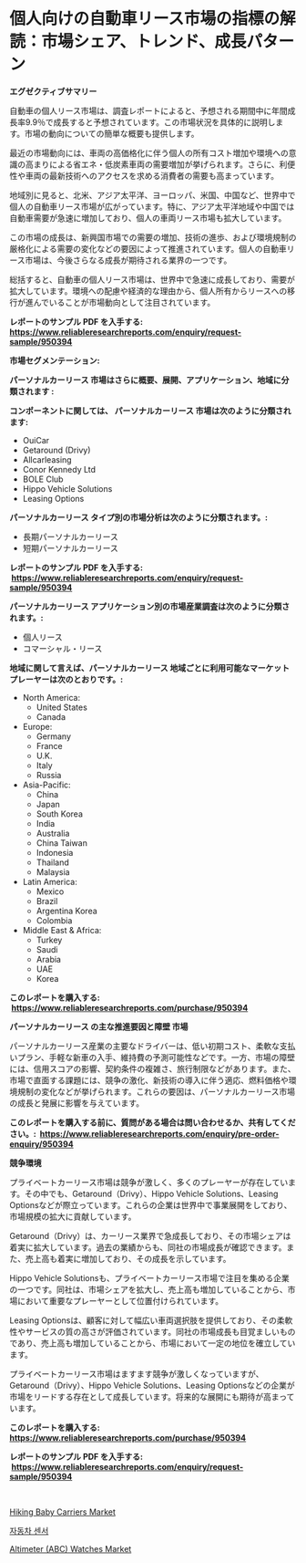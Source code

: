 <p><h1>個人向けの自動車リース市場の指標の解読：市場シェア、トレンド、成長パターン</h1></p><p><strong>エグゼクティブサマリー</strong></p>
<p><p>自動車の個人リース市場は、調査レポートによると、予想される期間中に年間成長率9.9％で成長すると予想されています。この市場状況を具体的に説明します。市場の動向についての簡単な概要も提供します。</p><p>最近の市場動向には、車両の高価格化に伴う個人の所有コスト増加や環境への意識の高まりによる省エネ・低炭素車両の需要増加が挙げられます。さらに、利便性や車両の最新技術へのアクセスを求める消費者の需要も高まっています。</p><p>地域別に見ると、北米、アジア太平洋、ヨーロッパ、米国、中国など、世界中で個人の自動車リース市場が広がっています。特に、アジア太平洋地域や中国では自動車需要が急速に増加しており、個人の車両リース市場も拡大しています。</p><p>この市場の成長は、新興国市場での需要の増加、技術の進歩、および環境規制の厳格化による需要の変化などの要因によって推進されています。個人の自動車リース市場は、今後さらなる成長が期待される業界の一つです。</p><p>総括すると、自動車の個人リース市場は、世界中で急速に成長しており、需要が拡大しています。環境への配慮や経済的な理由から、個人所有からリースへの移行が進んでいることが市場動向として注目されています。</p></p>
<p><strong>レポートのサンプル PDF を入手する: <a href="https://www.reliableresearchreports.com/enquiry/request-sample/950394">https://www.reliableresearchreports.com/enquiry/request-sample/950394</a></strong></p>
<p><strong>市場セグメンテーション:</strong></p>
<p><strong> パーソナルカーリース 市場はさらに概要、展開、アプリケーション、地域に分類されます :</strong></p>
<p><strong>コンポーネントに関しては、 パーソナルカーリース 市場は次のように分類されます: &nbsp;</strong></p>
<p><ul><li>OuiCar</li><li>Getaround (Drivy)</li><li>Allcarleasing</li><li>Conor Kennedy Ltd</li><li>BOLE Club</li><li>Hippo Vehicle Solutions</li><li>Leasing Options</li></ul></p>
<p><strong> パーソナルカーリース タイプ別の市場分析は次のように分類されます。:</strong></p>
<p><ul><li>長期パーソナルカーリース</li><li>短期パーソナルカーリース</li></ul></p>
<p><strong>レポートのサンプル PDF を入手する: &nbsp;<a href="https://www.reliableresearchreports.com/enquiry/request-sample/950394">https://www.reliableresearchreports.com/enquiry/request-sample/950394</a></strong></p>
<p><strong> パーソナルカーリース アプリケーション別の市場産業調査は次のように分類されます。:</strong></p>
<p><ul><li>個人リース</li><li>コマーシャル・リース</li></ul></p>
<p><strong>地域に関して言えば、パーソナルカーリース 地域ごとに利用可能なマーケットプレーヤーは次のとおりです。:</strong></p>
<p><ul>
    <li>
        North America:
        <ul>
            <li>United States</li>
            <li>Canada</li>
        </ul>
    </li>
    <li>
        Europe:
        <ul>
            <li>Germany</li>
            <li>France</li>
            <li>U.K.</li>
            <li>Italy</li>
            <li>Russia</li>
        </ul>
    </li>
    <li>
        Asia-Pacific:
        <ul>
            <li>China</li>
            <li>Japan</li>
            <li>South Korea</li>
            <li>India</li>
            <li>Australia</li>
            <li>China Taiwan</li>
            <li>Indonesia</li>
            <li>Thailand</li>
            <li>Malaysia</li>
        </ul>
    </li>
    <li>
        Latin America:
        <ul>
            <li>Mexico</li>
            <li>Brazil</li>
            <li>Argentina Korea</li>
            <li>Colombia</li>
        </ul>
    </li>
    <li>
        Middle East & Africa:
        <ul>
            <li>Turkey</li>
            <li>Saudi</li>
            <li>Arabia</li>
            <li>UAE</li>
            <li>Korea</li>
        </ul>
    </li>
    </ul></p>
<p><strong>このレポートを購入する: &nbsp;<a href="https://www.reliableresearchreports.com/purchase/950394">https://www.reliableresearchreports.com/purchase/950394</a></strong></p>
<p><strong>パーソナルカーリース の主な推進要因と障壁 市場</strong></p>
<p><p>パーソナルカーリース産業の主要なドライバーは、低い初期コスト、柔軟な支払いプラン、手軽な新車の入手、維持費の予測可能性などです。一方、市場の障壁には、信用スコアの影響、契約条件の複雑さ、旅行制限などがあります。また、市場で直面する課題には、競争の激化、新技術の導入に伴う適応、燃料価格や環境規制の変化などが挙げられます。これらの要因は、パーソナルカーリース市場の成長と発展に影響を与えています。</p></p>
<p><strong>このレポートを購入する前に、質問がある場合は問い合わせるか、共有してください。:&nbsp; <a href="https://www.reliableresearchreports.com/enquiry/pre-order-enquiry/950394">https://www.reliableresearchreports.com/enquiry/pre-order-enquiry/950394</a></strong></p>
<p><strong>競争環境</strong></p>
<p><p>プライベートカーリース市場は競争が激しく、多くのプレーヤーが存在しています。その中でも、Getaround（Drivy）、Hippo Vehicle Solutions、Leasing Optionsなどが際立っています。これらの企業は世界中で事業展開をしており、市場規模の拡大に貢献しています。</p><p>Getaround（Drivy）は、カーリース業界で急成長しており、その市場シェアは着実に拡大しています。過去の業績からも、同社の市場成長が確認できます。また、売上高も着実に増加しており、その成長を示しています。</p><p>Hippo Vehicle Solutionsも、プライベートカーリース市場で注目を集める企業の一つです。同社は、市場シェアを拡大し、売上高も増加していることから、市場において重要なプレーヤーとして位置付けられています。</p><p>Leasing Optionsは、顧客に対して幅広い車両選択肢を提供しており、その柔軟性やサービスの質の高さが評価されています。同社の市場成長も目覚ましいものであり、売上高も増加していることから、市場において一定の地位を確立しています。</p><p>プライベートカーリース市場はますます競争が激しくなっていますが、Getaround（Drivy）、Hippo Vehicle Solutions、Leasing Optionsなどの企業が市場をリードする存在として成長しています。将来的な展開にも期待が高まっています。</p></p>
<p><strong>このレポートを購入する: &nbsp; <a href="https://www.reliableresearchreports.com/purchase/950394">https://www.reliableresearchreports.com/purchase/950394</a></strong></p>
<p><strong>レポートのサンプル PDF を入手する: &nbsp;<a href="https://www.reliableresearchreports.com/enquiry/request-sample/950394">https://www.reliableresearchreports.com/enquiry/request-sample/950394</a></strong><strong></strong></p>
<p>&nbsp;</p>
<p><p><a href="https://github.com/FassouRP/Market-Research-Report-List-3/blob/main/hiking-baby-carriers-market.md">Hiking Baby Carriers Market</a></p><p><a href="https://github.com/darrellockm3ytan895656/Market-Research-Report-List-1/blob/main/27444798826.md">자동차 센서</a></p><p><a href="https://github.com/rahu1506/Market-Research-Report-List-3/blob/main/altimeter-abc-watches-market.md">Altimeter (ABC) Watches Market</a></p></p>